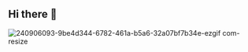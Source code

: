 ## Hi there 👋
![240906093-9be4d344-6782-461a-b5a6-32a07bf7b34e-ezgif com-resize](https://github.com/JhaAnurag/JhaAnurag/assets/64073452/e12c32aa-ebbf-454d-9d16-d03f94defef5)
<!--
**JhaAnurag/JhaAnurag** is a ✨ _special_ ✨ repository because its `README.md` (this file) appears on your GitHub profile.

Here are some ideas to get you started:

- 🔭 I’m currently working on ...
- 🌱 I’m currently learning ...
- 👯 I’m looking to collaborate on ...
- 🤔 I’m looking for help with ...
- 💬 Ask me about ...
- 📫 How to reach me: ...
- 😄 Pronouns: ...
- ⚡ Fun fact: ...
-->
